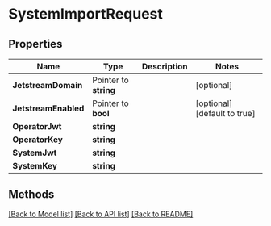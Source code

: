 # SystemImportRequest

## Properties

Name | Type | Description | Notes
------------ | ------------- | ------------- | -------------
**JetstreamDomain** | Pointer to **string** |  | [optional] 
**JetstreamEnabled** | Pointer to **bool** |  | [optional] [default to true]
**OperatorJwt** | **string** |  | 
**OperatorKey** | **string** |  | 
**SystemJwt** | **string** |  | 
**SystemKey** | **string** |  | 

## Methods


[[Back to Model list]](../README.md#documentation-for-models) [[Back to API list]](../README.md#documentation-for-api-endpoints) [[Back to README]](../README.md)


